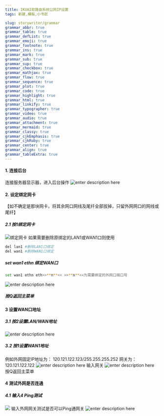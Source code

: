```yaml
---
title: IKUAI软路由系统公网IP设置
tags: 新建,模板,小书匠

slug: storywriter/grammar
grammar_abbr: true
grammar_table: true
grammar_defList: true
grammar_emoji: true
grammar_footnote: true
grammar_ins: true
grammar_mark: true
grammar_sub: true
grammar_sup: true
grammar_checkbox: true
grammar_mathjax: true
grammar_flow: true
grammar_sequence: true
grammar_plot: true
grammar_code: true
grammar_highlight: true
grammar_html: true
grammar_linkify: true
grammar_typographer: true
grammar_video: true
grammar_audio: true
grammar_attachment: true
grammar_mermaid: true
grammar_classy: true
grammar_cjkEmphasis: true
grammar_cjkRuby: true
grammar_center: true
grammar_align: true
grammar_tableExtra: true
--- 
```



#### 1. 连接后台
连接服务器显示器，进入后台操作
![enter description here](./images/1592549524710.png)
#### 2. 设定绑定网卡
【如不确定是那块网卡，将其余网口网线及尾纤全部拔掉，只留外网网口的网线或尾纤】
##### 2.1 按1绑定网卡
![绑定网卡](./images/1592549629004.png)
如果需要删除原绑定的LAN1或WAN1口则使用

```bash
del lan1 #删除LAN1口绑定
del wan1 #删除WAN1口绑定
```

##### set wan1 ethn 绑定WAN口
```bash
set wan1 ethn eth>>**n**<< >>**n**<<为需要绑定的外网口端口号
```
![enter description here](./images/1592549806062.png)
##### 按Q返回主菜单
#### 3 设置WAN口地址
##### 3.1 按2设置LAN/WAN地址
![enter description here](./images/1592550450052.png)
##### 3.2 按1设置WAN1地址
例如外网固定IP地址为： 120.121.122.123/255.255.255.252
网关为：120.121.122.122
![enter description here](./images/1592550571487.png)
输入网关
![enter description here](./images/1592550622681.png)
按Q返回主菜单
#### 4 测试外网是否连通
##### 4.1 输入4 Ping测试
![](./images/1592550712370.png)
输入外网网关测试是否可以Ping通网关
![enter description here](./images/1592550750404.png)